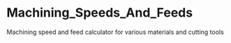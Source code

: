 # Machining_Speeds_And_Feeds
Machining speed and feed calculator for various materials and cutting tools
